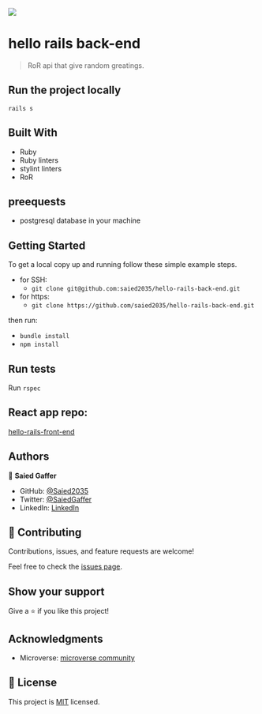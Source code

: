 ![](https://img.shields.io/badge/Microverse-blueviolet)

#  hello rails back-end

> RoR api that give random greatings. 
 
## Run the project locally 
  `rails s`
  
## Built With

- Ruby
- Ruby linters
- stylint linters
- RoR

## preequests

  - postgresql database in your machine

## Getting Started

To get a local copy up and running follow these simple example steps.
- for SSH:
     - `git clone git@github.com:saied2035/hello-rails-back-end.git`
- for https:
     - `git clone https://github.com/saied2035/hello-rails-back-end.git`

then run:

- `bundle install`
- `npm install`

## Run tests
 Run `rspec`
 
 ## React app repo:
[hello-rails-front-end](https://github.com/saied2035/hello-react-front-end)
 
## Authors

👤 **Saied Gaffer**

- GitHub: [@Saied2035](https://github.com/saied2035)
- Twitter: [@SaiedGaffer](https://twitter.com/SaiedGaffer)
- LinkedIn: [LinkedIn](https://www.linkedin.com/in/saiedgaffer/)

## 🤝 Contributing

Contributions, issues, and feature requests are welcome!

Feel free to check the [issues page](https://github.com/saied2035/hello-rails-back-end/issues).

## Show your support

Give a ⭐️ if you like this project!

## Acknowledgments

- Microverse: [microverse community](https://github.com/microverseinc)

## 📝 License

This project is [MIT](./MIT) licensed.

